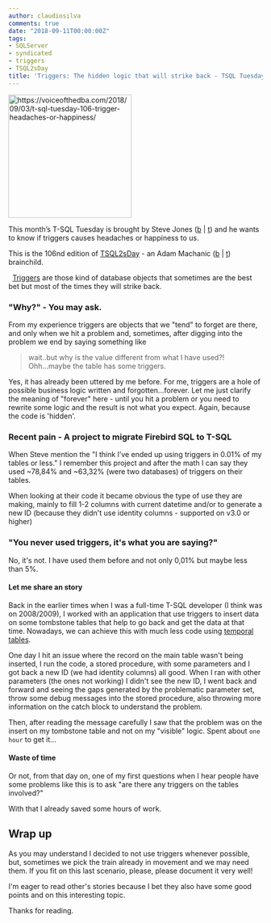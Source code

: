 ```yaml
---
author: claudiosilva
comments: true
date: "2018-09-11T00:00:00Z"
tags:
- SQLServer
- syndicated
- triggers
- TSQL2sDay
title: 'Triggers: The hidden logic that will strike back - TSQL Tuesday #106'
---
```


<a href="https://voiceofthedba.com/2018/09/03/t-sql-tuesday-106-trigger-headaches-or-happiness//"><img src="https://claudioessilva.github.io/img/2017/09/tsql2sday.jpg" alt="https://voiceofthedba.com/2018/09/03/t-sql-tuesday-106-trigger-headaches-or-happiness/" width="244" height="244" class="aligncenter size-full wp-image-599" /></a>

This month’s T-SQL Tuesday is brought by Steve Jones ([b](https://voiceofthedba.com) \| [t](https://twitter.com/way0utwest)) and he wants to know if triggers causes headaches or happiness to us.

This is the 106nd edition of [TSQL2sDay](http://tsqltuesday.com/) - an Adam Machanic ([b](http://dataeducation.com/blog/) \| [t](https://twitter.com/AdamMachanic)) brainchild.

&nbsp;
[Triggers](https://docs.microsoft.com/en-us/sql/t-sql/statements/create-trigger-transact-sql) are those kind of database objects that sometimes are the best bet but most of the times they will strike back.

<h3>"Why?" - You may ask.</h3>

From my experience triggers are objects that we "tend" to forget are there, and only when we hit a problem and, sometimes, after digging into the problem we end by saying something like

<blockquote>wait..but why is the value different from what I have used?! Ohh...maybe the table has some triggers.</blockquote>

Yes, it has already been uttered by me before. For me, triggers are a hole of possible business logic written and forgotten...forever.
Let me just clarify the meaning of "forever" here - until you hit a problem or you need to rewrite some logic and the result is not what you expect. Again, because the code is 'hidden'.

<h3>Recent pain - A project to migrate Firebird SQL to T-SQL</h3>

When Steve mention the "I think I’ve ended up using triggers in 0.01% of my tables or less." I remember this project and after the math I can say they used ~78,84% and ~63,32% (were two databases) of triggers on their tables.

When looking at their code it became obvious the type of use they are making, mainly to fill 1-2 columns with current datetime and/or to generate a new ID (because they didn't use identity columns - supported on v3.0 or higher)

<h3>"You never used triggers, it's what you are saying?"</h3>

No, it's not. I have used them before and not only 0,01% but maybe less than 5%.

<h4>Let me share an story</h4>

Back in the earlier times when I was a full-time T-SQL developer (I think was on 2008/2009), I worked with an application that use triggers to insert data on some tombstone tables that help to go back and get the data at that time.
Nowadays, we can achieve this with much less code using [temporal tables](https://docs.microsoft.com/en-us/sql/relational-databases/tables/temporal-tables).

One day I hit an issue where the record on the main table wasn't being inserted, I run the code, a stored procedure, with some parameters and I got back a new ID (we had identity columns) all good. When I ran with other parameters (the ones not working) I didn't see the new ID, I went back and forward and seeing the gaps generated by the problematic parameter set, throw some debug messages into the stored procedure, also throwing more information on the catch block to understand the problem.

Then, after reading the message carefully I saw that the problem was on the insert on my tombstone table and not on my "visible" logic. Spent about `one hour` to get it...

<h4>Waste of time</h4>

Or not, from that day on, one of my first questions when I hear people have some problems like this is to ask "are there any triggers on the tables involved?"

With that I already saved some hours of work.

<h2>Wrap up</h2>

As you may understand I decided to not use triggers whenever possible, but, sometimes we pick the train already in movement and we may need them.
If you fit on this last scenario, please, please document it very well!

I'm eager to read other's stories because I bet they also have some good points and on this interesting topic.

Thanks for reading.
